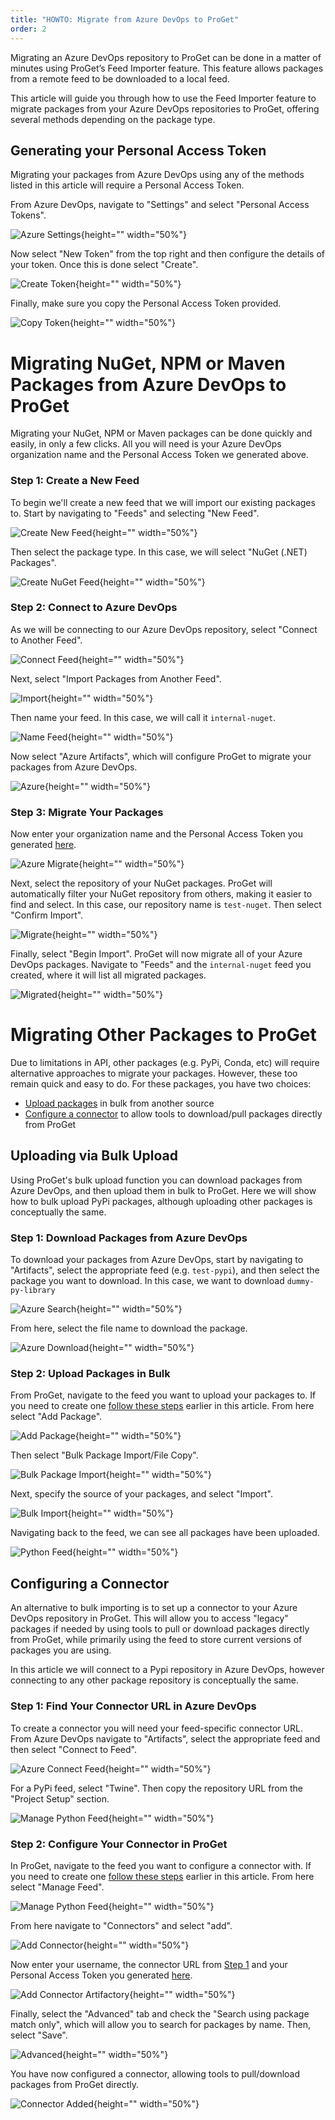 ```yaml
---
title: "HOWTO: Migrate from Azure DevOps to ProGet"
order: 2
---
```


Migrating an Azure DevOps repository to ProGet can be done in a matter of minutes using ProGet’s Feed Importer feature. This feature allows packages from a remote feed to be downloaded to a local feed. 

This article will guide you through how to use the Feed Importer feature to migrate packages from your Azure DevOps repositories to ProGet, offering several methods depending on the package type. 

## Generating your Personal Access Token
Migrating your packages from Azure DevOps using any of the methods listed in this article will require a Personal Access Token. 

From Azure DevOps, navigate to "Settings" and select "Personal Access Tokens".

![Azure Settings](/resources/docs/azure-settings-pat.png){height="" width="50%"}

Now select "New Token" from the top right and then configure the details of your token. Once this is done select "Create".

![Create Token](/resources/docs/azure-pat-create.png){height="" width="50%"}

Finally, make sure you copy the Personal Access Token provided.

![Copy Token](/resources/docs/azure-pat-save.png){height="" width="50%"}

# Migrating NuGet, NPM or Maven Packages from Azure DevOps to ProGet
Migrating your NuGet, NPM or Maven packages can be done quickly and easily, in only a few clicks. All you will need is your Azure DevOps organization name and the Personal Access Token we generated above.

### Step 1: Create a New Feed
To begin we'll create a new feed that we will import our existing packages to. Start by navigating to "Feeds" and selecting "New Feed".

![Create New Feed](/resources/docs/proget-feeds-createnewfeed.png){height="" width="50%"}

Then select the package type. In this case, we will select "NuGet (.NET) Packages".

![Create NuGet Feed](/resources/docs/proget-feeds-nugetselect.png){height="" width="50%"}

### Step 2: Connect to Azure DevOps
As we will be connecting to our Azure DevOps repository, select "Connect to Another Feed".

![Connect Feed](/resources/docs/proget-createfeed-anotherfeed.png){height="" width="50%"}

Next, select "Import Packages from Another Feed".

![Import](/resources/docs/proget-createfeed-importpackages.png){height="" width="50%"}

Then name your feed. In this case, we will call it `internal-nuget`.

![Name Feed](/resources/docs/proget-createfeed-name.png){height="" width="50%"}

Now select "Azure Artifacts", which will configure ProGet to migrate your packages from Azure DevOps.

![Azure](/resources/docs/proget-createfeed-migrate-azure.png){height="" width="50%"}

### Step 3: Migrate Your Packages
Now enter your organization name and the Personal Access Token you generated [here](#generating-your-personal-access-token-pat). 

![Azure Migrate](/resources/docs/proget-migrate-azure.png){height="" width="50%"}

Next, select the repository of your NuGet packages. ProGet will automatically filter your NuGet repository from others, making it easier to find and select. In this case, our repository name is `test-nuget`. Then select "Confirm Import".

![Migrate](/resources/docs/proget-migrate-azure-feed.png){height="" width="50%"}

Finally, select "Begin Import". ProGet will now migrate all of your Azure DevOps packages. Navigate to "Feeds" and the `internal-nuget` feed you created, where it will list all migrated packages.

![Migrated](/resources/docs/proget-nugetfeed-fakepackages.png){height="" width="50%"}

# Migrating Other Packages to ProGet
Due to limitations in API, other packages (e.g. PyPi, Conda, etc) will require alternative approaches to migrate your packages. However, these too remain quick and easy to do. For these packages, you have two choices:

* [Upload packages](#uploading-via-bulk-upload) in bulk from another source
* [Configure a connector](#configuring-a-connector) to allow tools to download/pull packages directly from ProGet 

## Uploading via Bulk Upload
Using ProGet's bulk upload function you can download packages from Azure DevOps, and then upload them in bulk to ProGet. Here we will show how to bulk upload PyPi packages, although uploading other packages is conceptually the same.

### Step 1: Download Packages from Azure DevOps
To download your packages from Azure DevOps, start by navigating to "Artifacts", select the appropriate feed (e.g. `test-pypi`), and then select the package you want to download. In this case, we want to download `dummy-py-library`

![Azure Search](/resources/docs/azure-feeds-selectpackage.png){height="" width="50%"}

From here, select the file name to download the package.

![Azure Download](/resources/docs/azure-feeds-downloadpackage.png){height="" width="50%"}

### Step 2: Upload Packages in Bulk
From ProGet, navigate to the feed you want to upload your packages to. If you need to create one [follow these steps](#step-1-create-a-new-feed) earlier in this article. From here select "Add Package".

![Add Package](/resources/docs/proget-python-addpackage.png){height="" width="50%"}

Then select "Bulk Package Import/File Copy".

![Bulk Package Import](/resources/docs/proget-python-addpackage-bulkimport.png){height="" width="50%"}

Next, specify the source of your packages, and select "Import".

![Bulk Import](/resources/docs/proget-python-bulkimport.png){height="" width="50%"}

Navigating back to the feed, we can see all packages have been uploaded.

![Python Feed](/resources/docs/proget-python-feed.png){height="" width="50%"}

## Configuring a Connector
An alternative to bulk importing is to set up a connector to your Azure DevOps repository in ProGet. This will allow you to access "legacy" packages if needed by using tools to pull or download packages directly from ProGet, while primarily using the feed to store current versions of packages you are using. 

In this article we will connect to a Pypi repository in Azure DevOps, however connecting to any other package repository is conceptually the same. 

### Step 1: Find Your Connector URL in Azure DevOps

To create a connector you will need your feed-specific connector URL. From Azure DevOps navigate to "Artifacts", select the appropriate feed and then select "Connect to Feed".

![Azure Connect Feed](/resources/docs/azure-feeds-connect.png){height="" width="50%"}

For a PyPi feed, select "Twine". Then copy the repository URL from the "Project Setup" section.

![Manage Python Feed](/resources/docs/azure-python-url.png){height="" width="50%"}

### Step 2: Configure Your Connector in ProGet

In ProGet, navigate to the feed you want to configure a connector with. If you need to create one [follow these steps](#step-1-create-a-new-feed) earlier in this article. From here select "Manage Feed".

![Manage Python Feed](/resources/docs/proget-python-managefeed.png){height="" width="50%"}

From here navigate to "Connectors" and select "add".

![Add Connector](/resources/docs/proget-python-connectors-add.png){height="" width="50%"}

Now enter your username, the connector URL from [Step 1](#generating-your-personal-access-token) and your Personal Access Token you generated [here](#generating-your-api-token).

![Add Connector Artifactory](/resources/docs/proget-createconnector-azure.png){height="" width="50%"}

Finally, select the "Advanced" tab and check the "Search using package match only", which will allow you to search for packages by name. Then, select "Save".

![Advanced](/resources/docs/proget-createconnector-advanced.png){height="" width="50%"}

You have now configured a connector, allowing tools to pull/download packages from ProGet directly.

![Connector Added](/resources/docs/proget-connector-created.png){height="" width="50%"}